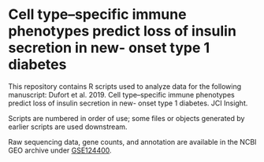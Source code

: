 # Cell type–specific immune phenotypes predict loss of insulin secretion in new- onset type 1 diabetes
This repository contains R scripts used to analyze data for the following manuscript: Dufort et al. 2019. Cell type–specific immune phenotypes predict loss of insulin secretion in new- onset type 1 diabetes. JCI Insight.

Scripts are numbered in order of use; some files or objects generated by earlier scripts are used downstream.

Raw sequencing data, gene counts, and annotation are available in the NCBI GEO archive under [GSE124400](https://www.ncbi.nlm.nih.gov/geo/query/acc.cgi?acc=GSE124400).
